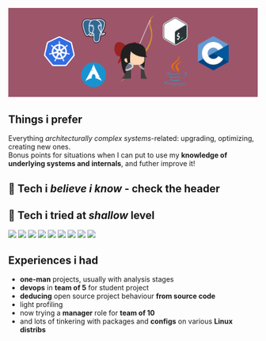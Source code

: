 ![header](header-6.png)

## Things i prefer
Everything _architecturally complex systems_-related: upgrading, optimizing, creating new ones.  
Bonus points for situations when I can put to use my **knowledge of underlying systems and internals**, and futher improve it!
## 🔧 Tech i *believe i know* - check the header
## 🌊 Tech i tried at *shallow* level
![](https://img.shields.io/badge/C++17-00599C?style=for-the-badge&logo=cplusplus&logoColor=white)
![](https://img.shields.io/badge/Golang-00ADD8?style=for-the-badge&logo=go&logoColor=white)
![](https://img.shields.io/badge/Python-3776AB?style=for-the-badge&logo=python&logoColor=white)
![](https://img.shields.io/badge/Vue-4FC08D?style=for-the-badge&logo=vuedotjs&logoColor=white)
![](https://img.shields.io/badge/React-61DAFB?style=for-the-badge&logo=react&logoColor=black)
![](https://img.shields.io/badge/Spring-6DB33F?style=for-the-badge&logo=spring&logoColor=white)
![](https://img.shields.io/badge/Jenkins-D24939?style=for-the-badge&logo=jenkins&logoColor=white)
![](https://img.shields.io/badge/Grafana-F46800?style=for-the-badge&logo=grafana&logoColor=white)
![](https://img.shields.io/badge/OpenGL-5586A4?style=for-the-badge&logo=opengl&logoColor=white)

## Experiences i had
* **one-man** projects, usually with analysis stages
* **devops** in **team of 5** for student project
* **deducing** open source project behaviour **from source code**
* light profiling
* now trying a **manager** role for **team of 10**
* and lots of tinkering with packages and **configs** on various **Linux distribs**
